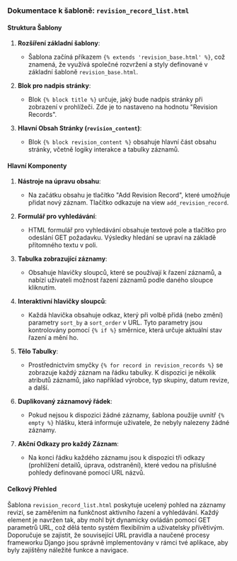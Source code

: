 ### Dokumentace k šabloně: `revision_record_list.html`

#### Struktura Šablony

1. **Rozšíření základní šablony**:
   - Šablona začíná příkazem `{% extends 'revision_base.html' %}`, což znamená, že využívá společné rozvržení a styly 
   definované v základní šabloně `revision_base.html`.

2. **Blok pro nadpis stránky**:
   - Blok `{% block title %}` určuje, jaký bude nadpis stránky při zobrazení v prohlížeči. Zde je to nastaveno na 
   hodnotu "Revision Records".

3. **Hlavní Obsah Stránky (`revision_content`)**:
   - Blok `{% block revision_content %}` obsahuje hlavní část obsahu stránky, včetně logiky interakce a tabulky záznamů.

#### Hlavní Komponenty

1. **Nástroje na úpravu obsahu**:
   - Na začátku obsahu je tlačítko "Add Revision Record", které umožňuje přidat nový záznam. Tlačítko odkazuje na 
   view `add_revision_record`.

2. **Formulář pro vyhledávání**:
   - HTML formulář pro vyhledávání obsahuje textové pole a tlačítko pro odeslání GET požadavku. Výsledky hledání se 
   upraví na základě přítomného textu v poli.

3. **Tabulka zobrazující záznamy**:
   - Obsahuje hlavičky sloupců, které se používají k řazení záznamů, a nabízí uživateli možnost řazení 
   záznamů podle daného sloupce kliknutím.
   
4. **Interaktivní hlavičky sloupců**:
   - Každá hlavička obsahuje odkaz, který při volbě přidá (nebo změní) parametry `sort_by` a `sort_order` v URL. 
   Tyto parametry jsou kontrolovány pomocí `{% if %}` směrnice, která určuje aktuální stav řazení a mění ho.

5. **Tělo Tabulky**:
   - Prostřednictvím smyčky `{% for record in revision_records %}` se zobrazuje každý záznam na řádku tabulky. 
   K dispozici je několik atributů záznamů, jako například výrobce, typ skupiny, datum revize, a další.

6. **Duplikovaný záznamový řádek**:
   - Pokud nejsou k dispozici žádné záznamy, šablona použije uvnitř `{% empty %}` hlášku, která informuje uživatele, 
   že nebyly nalezeny žádné záznamy.

7. **Akční Odkazy pro každý Záznam**:
   - Na konci řádku každého záznamu jsou k dispozici tři odkazy (prohlížení detailů, úprava, odstranění), které vedou na 
   příslušné pohledy definované pomocí URL názvů.

#### Celkový Přehled

Šablona `revision_record_list.html` poskytuje ucelený pohled na záznamy revizí, se zaměřením na funkčnost aktivního 
řazení a vyhledávání. Každý element je navržen tak, aby mohl být dynamicky ovládán pomocí GET parametrů URL, což dělá 
tento systém flexibilním a uživatelsky přívětivým. Doporučuje se zajistit, že související URL pravidla a naučené 
procesy frameworku Django jsou správně implementovány v rámci tvé aplikace, aby byly zajištěny náležité funkce a navigace.